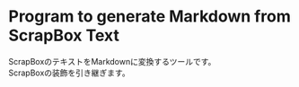 # Program to generate Markdown from ScrapBox Text
ScrapBoxのテキストをMarkdownに変換するツールです。  
ScrapBoxの装飾を引き継ぎます。